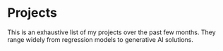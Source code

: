 # Projects
This is an exhaustive list of my projects over the past few months. They range widely from regression models to generative AI solutions.
